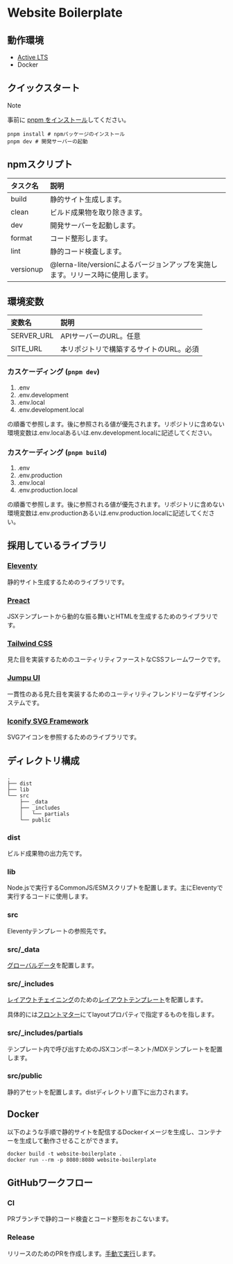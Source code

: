 # Website Boilerplate

## 動作環境

- [Active LTS](https://github.com/nodejs/release#release-schedule)
- Docker

## クイックスタート

> [!NOTE]
>
> 事前に [pnpm をインストール](https://pnpm.io/ja/installation)してください。

```shell
pnpm install # npmパッケージのインストール
pnpm dev # 開発サーバーの起動
```

## npmスクリプト

| タスク名  | 説明                                                                            |
| :-------- | :------------------------------------------------------------------------------ |
| build     | 静的サイト生成します。                                                          |
| clean     | ビルド成果物を取り除きます。                                                    |
| dev       | 開発サーバーを起動します。                                                      |
| format    | コード整形します。                                                              |
| lint      | 静的コード検査します。                                                          |
| versionup | @lerna-lite/versionによるバージョンアップを実施します。リリース時に使用します。 |

## 環境変数

| 変数名     | 説明                                    |
| :--------- | :-------------------------------------- |
| SERVER_URL | APIサーバーのURL。任意                  |
| SITE_URL   | 本リポジトリで構築するサイトのURL。必須 |

### カスケーディング (`pnpm dev`)

1. .env
2. .env.development
3. .env.local
4. .env.development.local

の順番で参照します。後に参照される値が優先されます。リポジトリに含めない環境変数は.env.localあるいは.env.development.localに記述してください。

### カスケーディング (`pnpm build`)

1. .env
2. .env.production
3. .env.local
4. .env.production.local

の順番で参照します。後に参照される値が優先されます。リポジトリに含めない環境変数は.env.productionあるいは.env.production.localに記述してください。

## 採用しているライブラリ

### [Eleventy](https://www.11ty.dev/)

静的サイト生成するためのライブラリです。

### [Preact](https://preactjs.com/)

JSXテンプレートから動的な振る舞いとHTMLを生成するためのライブラリです。

### [Tailwind CSS](https://tailwindcss.com/)

見た目を実装するためのユーティリティファーストなCSSフレームワークです。

### [Jumpu UI](https://github.com/tuqulore/jumpu-ui)

一貫性のある見た目を実装するためのユーティリティフレンドリーなデザインシステムです。

### [Iconify SVG Framework](https://docs.iconify.design/icon-components/svg-framework/)

SVGアイコンを参照するためのライブラリです。

## ディレクトリ構成

```
.
├── dist
├── lib
└── src
    ├── _data
    ├── _includes
    │   └── partials
    └── public
```

### dist

ビルド成果物の出力先です。

### lib

Node.jsで実行するCommonJS/ESMスクリプトを配置します。主にEleventyで実行するコードに使用します。

### src

Eleventyテンプレートの参照先です。

### src/\_data

[グローバルデータ](https://www.11ty.dev/docs/data-global/)を配置します。

### src/\_includes

[レイアウトチェイニング](https://www.11ty.dev/docs/layout-chaining/)のための[レイアウトテンプレート](https://www.11ty.dev/docs/layouts/)を配置します。

具体的には[フロントマター](https://www.11ty.dev/docs/data-frontmatter/)にてlayoutプロパティで指定するものを指します。

### src/\_includes/partials

テンプレート内で呼び出すためのJSXコンポーネント/MDXテンプレートを配置します。

### src/public

静的アセットを配置します。distディレクトリ直下に出力されます。

## Docker

以下のような手順で静的サイトを配信するDockerイメージを生成し、コンテナーを生成して動作させることができます。

```
docker build -t website-boilerplate .
docker run --rm -p 8080:8080 website-boilerplate
```

## GitHubワークフロー

### CI

PRブランチで静的コード検査とコード整形をおこないます。

### Release

リリースのためのPRを作成します。[手動で実行](https://docs.github.com/en/actions/using-workflows/manually-running-a-workflow)します。
